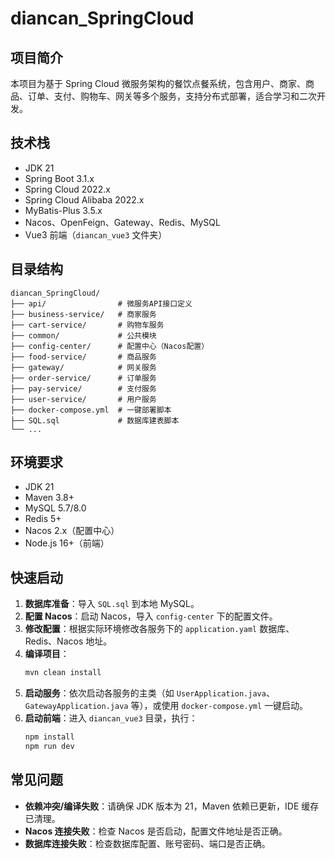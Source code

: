 # diancan_SpringCloud

## 项目简介

本项目为基于 Spring Cloud 微服务架构的餐饮点餐系统，包含用户、商家、商品、订单、支付、购物车、网关等多个服务，支持分布式部署，适合学习和二次开发。

## 技术栈
- JDK 21
- Spring Boot 3.1.x
- Spring Cloud 2022.x
- Spring Cloud Alibaba 2022.x
- MyBatis-Plus 3.5.x
- Nacos、OpenFeign、Gateway、Redis、MySQL
- Vue3 前端（`diancan_vue3` 文件夹）

## 目录结构
```
diancan_SpringCloud/
├── api/                # 微服务API接口定义
├── business-service/   # 商家服务
├── cart-service/       # 购物车服务
├── common/             # 公共模块
├── config-center/      # 配置中心（Nacos配置）
├── food-service/       # 商品服务
├── gateway/            # 网关服务
├── order-service/      # 订单服务
├── pay-service/        # 支付服务
├── user-service/       # 用户服务
├── docker-compose.yml  # 一键部署脚本
├── SQL.sql             # 数据库建表脚本
└── ...
```

## 环境要求
- JDK 21
- Maven 3.8+
- MySQL 5.7/8.0
- Redis 5+
- Nacos 2.x（配置中心）
- Node.js 16+（前端）

## 快速启动
1. **数据库准备**：导入 `SQL.sql` 到本地 MySQL。
2. **配置 Nacos**：启动 Nacos，导入 `config-center` 下的配置文件。
3. **修改配置**：根据实际环境修改各服务下的 `application.yaml` 数据库、Redis、Nacos 地址。
4. **编译项目**：
   ```sh
   mvn clean install
   ```
5. **启动服务**：依次启动各服务的主类（如 `UserApplication.java`、`GatewayApplication.java` 等），或使用 `docker-compose.yml` 一键启动。
6. **启动前端**：进入 `diancan_vue3` 目录，执行：
   ```sh
   npm install
   npm run dev
   ```

## 常见问题
- **依赖冲突/编译失败**：请确保 JDK 版本为 21，Maven 依赖已更新，IDE 缓存已清理。
- **Nacos 连接失败**：检查 Nacos 是否启动，配置文件地址是否正确。
- **数据库连接失败**：检查数据库配置、账号密码、端口是否正确。

 
